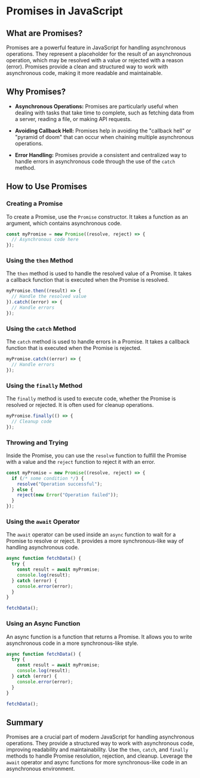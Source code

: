 # Promises in JavaScript

## What are Promises?

Promises are a powerful feature in JavaScript for handling asynchronous operations. They represent a placeholder for the result of an asynchronous operation, which may be resolved with a value or rejected with a reason (error). Promises provide a clean and structured way to work with asynchronous code, making it more readable and maintainable.

## Why Promises?

- **Asynchronous Operations:** Promises are particularly useful when dealing with tasks that take time to complete, such as fetching data from a server, reading a file, or making API requests.

- **Avoiding Callback Hell:** Promises help in avoiding the "callback hell" or "pyramid of doom" that can occur when chaining multiple asynchronous operations.

- **Error Handling:** Promises provide a consistent and centralized way to handle errors in asynchronous code through the use of the `catch` method.

## How to Use Promises

### Creating a Promise

To create a Promise, use the `Promise` constructor. It takes a function as an argument, which contains asynchronous code.

```javascript
const myPromise = new Promise((resolve, reject) => {
  // Asynchronous code here
});
```

### Using the `then` Method

The `then` method is used to handle the resolved value of a Promise. It takes a callback function that is executed when the Promise is resolved.

```javascript
myPromise.then((result) => {
  // Handle the resolved value
}).catch((error) => {
  // Handle errors
});
```

### Using the `catch` Method

The `catch` method is used to handle errors in a Promise. It takes a callback function that is executed when the Promise is rejected.

```javascript
myPromise.catch((error) => {
  // Handle errors
});
```

### Using the `finally` Method

The `finally` method is used to execute code, whether the Promise is resolved or rejected. It is often used for cleanup operations.

```javascript
myPromise.finally(() => {
  // Cleanup code
});
```

### Throwing and Trying

Inside the Promise, you can use the `resolve` function to fulfill the Promise with a value and the `reject` function to reject it with an error.

```javascript
const myPromise = new Promise((resolve, reject) => {
  if (/* some condition */) {
    resolve("Operation successful");
  } else {
    reject(new Error("Operation failed"));
  }
});
```

### Using the `await` Operator

The `await` operator can be used inside an `async` function to wait for a Promise to resolve or reject. It provides a more synchronous-like way of handling asynchronous code.

```javascript
async function fetchData() {
  try {
    const result = await myPromise;
    console.log(result);
  } catch (error) {
    console.error(error);
  }
}

fetchData();
```

### Using an Async Function

An async function is a function that returns a Promise. It allows you to write asynchronous code in a more synchronous-like style.

```javascript
async function fetchData() {
  try {
    const result = await myPromise;
    console.log(result);
  } catch (error) {
    console.error(error);
  }
}

fetchData();
```

## Summary

Promises are a crucial part of modern JavaScript for handling asynchronous operations. They provide a structured way to work with asynchronous code, improving readability and maintainability. Use the `then`, `catch`, and `finally` methods to handle Promise resolution, rejection, and cleanup. Leverage the `await` operator and async functions for more synchronous-like code in an asynchronous environment.
